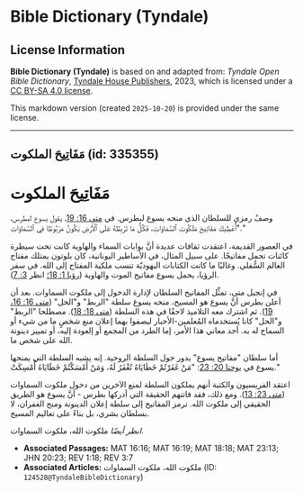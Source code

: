 # Bible Dictionary (Tyndale)

## License Information

**Bible Dictionary (Tyndale)** is based on and adapted from: _Tyndale Open Bible Dictionary_, [Tyndale House Publishers](https://tyndaleopenresources.com/), 2023, which is licensed under a [CC BY-SA 4.0 license](https://creativecommons.org/licenses/by-sa/4.0/legalcode.en).

This markdown version (created `2025-10-20`) is provided under the same license.



--------------------------------

## مَفَاتِيحَ الملكوت (id: 335355)

مَفَاتِيحَ الملكوت
==================

وصفٌ رمزي للسلطان الذي منحه يسوع لبطرس. في [متى 16: 19](https://ref.ly/Matt16:19)، يقول يسوع لبطرس، "أُعْطِيكَ مَفَاتِيحَ مَلَكُوتِ ٱلسَّمَاوَاتِ، فَكُلُّ مَا تَرْبِطُهُ عَلَى ٱلْأَرْضِ يَكُونُ مَرْبُوطًا فِي ٱلسَّمَاوَاتِ."

في العصور القديمة، اعتقدت ثقافات عديدة أنَّ بوابات السماء والهاوية كانت تحت سيطرة كائنات تحمل مفاتيحًا. على سبيل المثال، في الأساطير اليونانية، كان بلوتون يمتلك مفتاح العالم السُّفلي. وغالبًا ما كانت الكتابات اليهوديّة تنسب ملكية المفتاح إلى الله. في سفر الرؤيا، يحمل يسوع مفاتيح الموت والهاوية ([رؤيا 1: 18؛](https://ref.ly/Rev1:18) انظر [3: 7](https://ref.ly/Rev3:7)).

في إنجيل متى، تمثِّل المفاتيح السلطان لإدارة الدخول إلى ملكوت السماوات. بعد أن أعلن بطرس أنَّ يسوع هو المسيح، منحه يسوع سلطة "الربط" و"الحل" ([متى 16: 16،](https://ref.ly/Matt16:16) [19](https://ref.ly/Matt16:19)). ثم اشترك معه التلاميذ لاحقًا في هذه السلطة ([متى 18: 18](https://ref.ly/Matt18:18)). مصطلحا "الربط" و"الحل" كانا يُستخدماه المُعلمين\-الأحبار ليصفوا بهما إعلان منع شخصٍ ما من شيء أو السماح له به. أحد معاني هذا الأمر، إما الطرد من المجمع أو إلعودة إليه، أو تمييز دينونة الله على شخص ما.

أما سلطان "مفاتيح يسوع" يدور حول السلطة الروحية. إنه يشبه السلطة التي يمنحها يسوع في [يوحنا 20: 23](https://ref.ly/John20:23): "مَنْ غَفَرْتُمْ خَطَايَاهُ تُغْفَرُ لَهُ، وَمَنْ أَمْسَكْتُمْ خَطَايَاهُ أُمْسِكَتْ."

اعتقد الفريسيون والكتبة أنهم يملكون السلطة لمنع الآخرين من دخول ملكوت السماوات ([متى 23: 13](https://ref.ly/Matt23:13)). ومع ذلك، فقد فاتتهم الحقيقة التي أدركها بطرس \- أنَّ يسوع هو الطريق الحقيقي إلى ملكوت الله. ترمز المفاتيح إلى سلطة إعلان الدينونة ومنح الغفران، لا بسلطان بشري، بل بناءً على تعاليم المسيح.

*انظر أيضًا* ملكوت الله، ملكوت السماوات.

* **Associated Passages:** MAT 16:16; MAT 16:19; MAT 18:18; MAT 23:13; JHN 20:23; REV 1:18; REV 3:7
* **Associated Articles:** ملكوت الله، ملكوت السماوات (ID: `124528@TyndaleBibleDictionary`)

